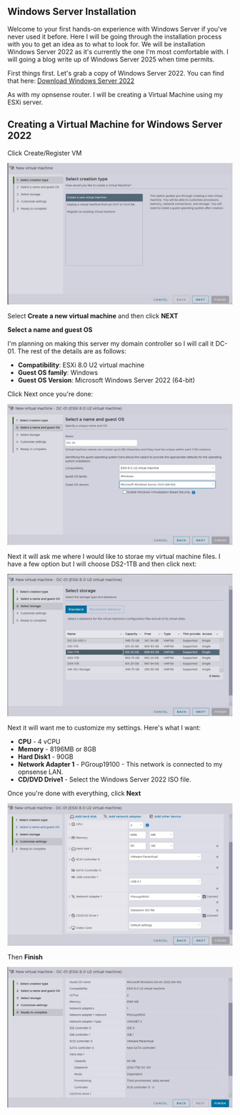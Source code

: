 ## Windows Server Installation

Welcome to your first hands-on experience with Windows Server if you've never used it before. Here I will be going through the installation process with you to get an idea as to what to look for. We will be installation Windows Server 2022 as it's currently the one I'm most comfortable with. I will going a blog write up of Windows Server 2025 when time permits.

First things first. Let's grab a copy of Windows Server 2022. You can find that here: [Download Windows Server 2022](https://www.microsoft.com/en-us/evalcenter/download-windows-server-2022)

As with my opnsense router. I will be creating a Virtual Machine using my ESXi server.

## Creating a Virtual Machine for Windows Server 2022

Click Create/Register VM

[![Select creation type](images/create-vm1.jpg)](images/create-vm1.jpg)

Select **Create a new virtual machine** and then click **NEXT**

**Select a name and guest OS**

I'm planning on making this server my domain controller so I will call it DC-01. The rest of the details are as follows:

- **Compatibility**: ESXi 8.0 U2 virtual machine
- **Guest OS family**: Windows
- **Guest OS Version**: Microsoft Windows Server 2022 (64-bit)

Click Next once you're done:

[![Select creation type](images/create-vm2.jpg)](images/create-vm2.jpg)

Next it will ask me where I would like to storae my virtual machine files. I have a few option but I will choose DS2-1TB and then click next:

[![Select creation type](images/create-vm3.jpg)](images/create-vm3.jpg)

Next it will want me to customize my settings. Here's what I want:

- **CPU** - 4 vCPU
- **Memory** - 8196MB or 8GB
- **Hard Disk1** - 90GB
- **Network Adapter 1** - PGroup19100 - This network is connected to my opnsense LAN.
- **CD/DVD Drive1** - Select the Windows Server 2022 ISO file.

Once you're done with everything, click **Next**

[![Select creation type](images/create-vm4.jpg)](images/create-vm4.jpg)

Then **Finish**

[![Select creation type](images/create-vm5.jpg)](images/create-vm5.jpg)









